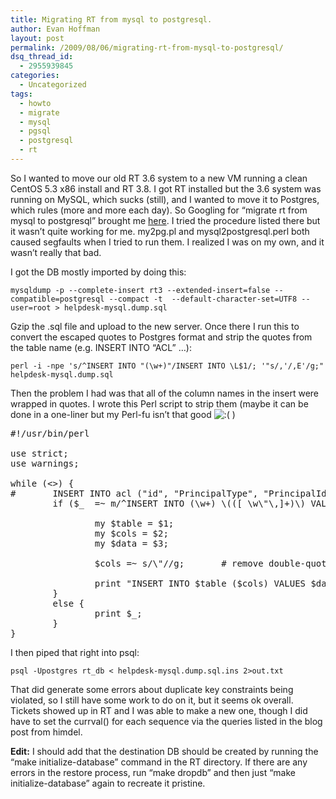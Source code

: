 ```yaml
---
title: Migrating RT from mysql to postgresql.
author: Evan Hoffman
layout: post
permalink: /2009/08/06/migrating-rt-from-mysql-to-postgresql/
dsq_thread_id:
  - 2955939845
categories:
  - Uncategorized
tags:
  - howto
  - migrate
  - mysql
  - pgsql
  - postgresql
  - rt
---
```

So I wanted to move our old RT 3.6 system to a new VM running a clean CentOS 5.3 x86 install and RT 3.8. I got RT installed but the 3.6 system was running on MySQL, which sucks (still), and I wanted to move it to Postgres, which rules (more and more each day). So Googling for &#8220;migrate rt from mysql to postgresql&#8221; brought me <a href="http://himdel.blogspot.com/2009/04/migrating-request-tracker-from-rt-345.html" onclick="_gaq.push(['_trackEvent', 'outbound-article', 'http://himdel.blogspot.com/2009/04/migrating-request-tracker-from-rt-345.html', 'here']);" >here</a>. I tried the procedure listed there but it wasn&#8217;t quite working for me. my2pg.pl and mysql2postgresql.perl both caused segfaults when I tried to run them. I realized I was on my own, and it wasn&#8217;t really that bad.

<!--more-->

I got the DB mostly imported by doing this:

`mysqldump -p --complete-insert rt3 --extended-insert=false --compatible=postgresql --compact -t  --default-character-set=UTF8 --user=root > helpdesk-mysql.dump.sql`

Gzip the .sql file and upload to the new server. Once there I run this to convert the escaped quotes to Postgres format and strip the quotes from the table name (e.g. INSERT INTO &#8220;ACL&#8221; &#8230;):

`perl -i -npe 's/^INSERT INTO "(\w+)"/INSERT INTO \L$1/; '"s/,'/,E'/g;" helpdesk-mysql.dump.sql`

Then the problem I had was that all of the column names in the insert were wrapped in quotes. I wrote this Perl script to strip them (maybe it can be done in a one-liner but my Perl-fu isn&#8217;t that good <img src="http://www.evanhoffman.com/evan/wp-includes/images/smilies/icon_sad.gif" alt=":(" class="wp-smiley" /> )

<pre>#!/usr/bin/perl

use strict;
use warnings;

while (&lt;>) {
#       INSERT INTO acl ("id", "PrincipalType", "PrincipalId", "RightName", "ObjectType", "ObjectId", "DelegatedBy", "DelegatedFrom") VALUES (6,E'Group',41,E'AdminGroup',E'RT::System',1,0,0);
        if ($_  =~ m/^INSERT INTO (\w+) \(([ \w\"\,]+)\) VALUES (.+)/) {

                my $table = $1;
                my $cols = $2;
                my $data = $3;

                $cols =~ s/\"//g;       # remove double-quotes from column names

                print "INSERT INTO $table ($cols) VALUES $data\n";
        }
        else {
                print $_;
        }
}
</pre>

I then piped that right into psql:

`psql -Upostgres rt_db < helpdesk-mysql.dump.sql.ins 2>out.txt`

That did generate some errors about duplicate key constraints being violated, so I still have some work to do on it, but it seems ok overall. Tickets showed up in RT and I was able to make a new one, though I did have to set the currval() for each sequence via the queries listed in the blog post from himdel.

**Edit:** I should add that the destination DB should be created by running the &#8220;make initialize-database&#8221; command in the RT directory. If there are any errors in the restore process, run &#8220;make dropdb&#8221; and then just &#8220;make initialize-database&#8221; again to recreate it pristine.